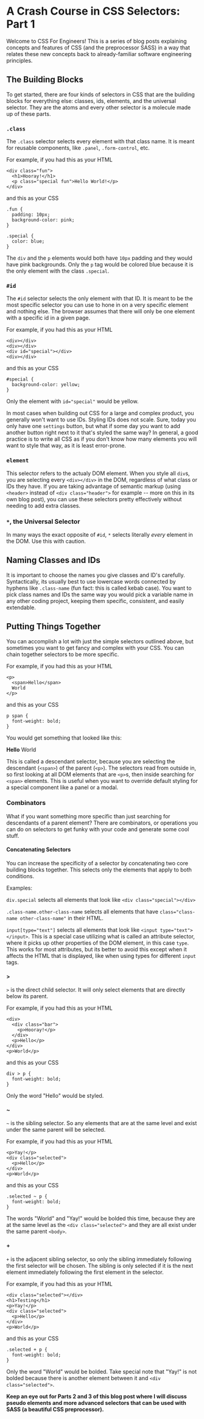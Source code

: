 # A Crash Course in CSS Selectors: Part 1

Welcome to CSS For Engineers! This is a series of blog posts explaining concepts and features of CSS (and the preprocessor SASS) in a way that relates these new concepts back to already-familiar software engineering principles.

## The Building Blocks

To get started, there are four kinds of selectors in CSS that are the building blocks for everything else: classes, ids, elements, and the universal selector. They are the atoms and every other selector is a molecule made up of these parts.

### `.class`

The `.class` selector selects every element with that class name. It is meant for reusable components, like `.panel`, `.form-control`, etc.

For example, if you had this as your HTML

```
<div class="fun">
  <h1>Hooray!</h1>
  <p class="special fun">Hello World!</p>
</div>
```

and this as your CSS

```
.fun {
  padding: 10px;
  background-color: pink;
}

.special {
  color: blue;
}
```

The `div` and the `p` elements would both have `10px` padding and they would have pink backgrounds. Only the `p` tag would be colored blue because it is the only element with the class `.special`.

### `#id`

The `#id` selector selects the only element with that ID. It is meant to be the most specific selector you can use to hone in on a very specific element and nothing else. The browser assumes that there will only be one element with a specific id in a given page.

For example, if you had this as your HTML

```
<div></div>
<div></div>
<div id="special"></div>
<div></div>
```

and this as your CSS

```
#special {
  background-color: yellow;
}
```

Only the element with `id="special"` would be yellow.

In most cases when building out CSS for a large and complex product, you generally won't want to use IDs. Styling IDs does not scale. Sure, today you only have one `settings` button, but what if some day you want to add another button right next to it that's styled the same way? In general, a good practice is to write all CSS as if you don't know how many elements you will want to style that way, as it is least error-prone.

### `element`
<!-- TODO(maddie): link to semantic markup article -->
This selector refers to the actualy DOM element. When you style all `div`s, you are selecting every `<div></div>` in the DOM, regardless of what class or IDs they have. If you are taking advantage of semantic markup (using `<header>` instead of `<div class="header">` for example -- more on this in its own blog post), you can use these selectors pretty effectively without needing to add extra classes.

### `*`, the Universal Selector

In many ways the exact opposite of `#id`, `*` selects literally *every* element in the DOM. Use this with caution.

## Naming Classes and IDs

It is important to choose the names you give classes and ID's carefully. Syntactically, its usually best to use lowercase words connected by hyphens like `.class-name` (fun fact: this is called kebab case). You want to pick class names and IDs the same way you would pick a variable name in any other coding project, keeping them specific, consistent, and easily extendable.

## Putting Things Together
<!-- TODO(maddie): referential selectors -->
You can accomplish a lot with just the simple selectors outlined above, but sometimes you want to get fancy and complex with your CSS. You can chain together selectors to be more specific.

For example, if you had this as your HTML

```
<p>
  <span>Hello</span>
  World
</p>
```

and this as your CSS

```
p span {
  font-weight: bold;
}
```

You would get something that looked like this:

**Hello** World

This is called a descendant selector, because you are selecting the descendant (`<span>`) of the parent (`<p>`). The selectors read from outside in, so first looking at all DOM elements that are `<p>`s, then inside searching for `<span>` elements. This is useful when you want to override default styling for a special component like a panel or a modal.

### Combinators

What if you want something more specific than just searching for descendants of a parent element? There are combinators, or operations you can do on selectors to get funky with your code and generate some cool stuff.

#### Concatenating Selectors

You can increase the specificity of a selector by concatenating two core building blocks together. This selects only the elements that apply to both conditions.

Examples:

`div.special` selects all elements that look like `<div class="special"></div>`

`.class-name.other-class-name` selects all elements that have `class="class-name other-class-name"` in their HTML.

`input[type="text"]` selects all elements that look like `<input type="text"></input>`. This is a special case utilizing what is called an attribute selector, where it picks up other properties of the DOM element, in this case `type`. This works for most attributes, but its better to avoid this except when it affects the HTML that is displayed, like when using types for different `input` tags.

#### >

`>` is the direct child selector. It will only select elements that are directly below its parent.

For example, if you had this as your HTML

```
<div>
  <div class="bar">
    <p>Hooray!</p>
  </div>
  <p>Hello</p>
</div>
<p>World</p>
```

and this as your CSS

```
div > p {
  font-weight: bold;
}
```

Only the word "Hello" would be styled.

#### ~

`~` is the sibling selector. So any elements that are at the same level and exist under the same parent will be selected.

For example, if you had this as your HTML

```
<p>Yay!</p>
<div class="selected">
  <p>Hello</p>
</div>
<p>World</p>
```

and this as your CSS

```
.selected ~ p {
  font-weight: bold;
}
```

The words "World" and "Yay!" would be bolded this time, because they are at the same level as the `<div class="selected">` and they are all exist under the same parent `<body>`.

#### +

`+` is the adjacent sibling selector, so only the sibling immediately following the first selector will be chosen. The sibling is only selected if it is the next element immediately following the first element in the selector.

For example, if you had this as your HTML

```
<div class="selected"></div>
<h1>Testing</h1>
<p>Yay!</p>
<div class="selected">
  <p>Hello</p>
</div>
<p>World</p>
```

and this as your CSS

```
.selected + p {
  font-weight: bold;
}
```

Only the word "World" would be bolded. Take special note that "Yay!" is not bolded because there is another element between it and `<div class="selected">`.

**Keep an eye out for Parts 2 and 3 of this blog post where I will discuss pseudo elements and more advanced selectors that can be used with SASS (a beautiful CSS preprocessor).**
